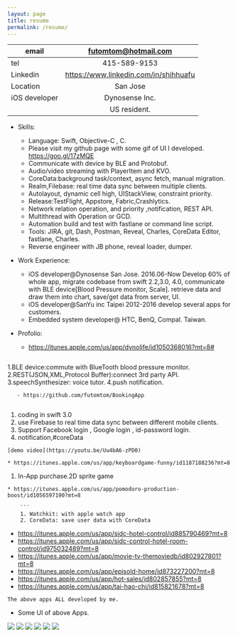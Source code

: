 ```yaml
---
layout: page
title: resume
permalink: /resume/
---
```


| email      | futomtom@hotmail.com |
|-----------|:------------:|
| tel | 415-589-9153  |
| Linkedin | https://www.linkedin.com/in/shihhuafu  |
| Location | San Jose  |
| iOS developer | Dynosense Inc. |
|  |US resident. |

 

* Skills: 
    * Language: Swift, Objective-C , C.
    * Please visit my github page with some gif of UI I developed.  https://goo.gl/17zMQE    
	* Communicate with device by BLE and Protobuf.  
	* Audio/video streaming with PlayerItem and KVO. 
	* CoreData:background task/context, async fetch, manual migration.
	* Realm,Filebase: real time data sync between multiple clients.
	* Autolayout, dynamic cell high, UIStackView, constraint priority.     
	* Release:TestFlight, Appstore, Fabric,Crashlytics. 
	* Network relation operation, and priority ,notification, REST API. 
	* Multithread with Operation or GCD. 
	* Automation build and test with fastlane or command line script. 
	* Tools: JIRA, git, Dash, Postman, Reveal, Charles, CoreData Editor, fastlane, Charles. 
	* Reverse engineer with JB phone, reveal loader, dumper. 

* Work Experience:
   * iOS developer@Dynosense San Jose.  2016.06-Now 
     Develop 60% of whole app, migrate codebase from swift 2.2,3.0, 4.0, communicate with BLE device[Blood Pressure monitor, Scale].
     retrieve data and draw them into chart, save/get data from server, UI.  
   * iOS developer@SanYu inc Taipei 2012-2016 develop several apps for customers.  
   * Embedded system developer@ HTC, BenQ, Compal. Taiwan. 

* Profolio:  
   - https://itunes.apple.com/us/app/dynolife/id1050368016?mt=8#
   ```
1.BLE device:commute with BlueTooth blood pressure monitor.    
2.REST(JSON,XML,Protocol Buffer):connect 3rd party API. 
3.speechSynthesizer: voice tutor. 
4.push notification. 
```
   - https://github.com/futomtom/BookingApp
  
   ```
 1. coding in swift 3.0 
 2. use Firebase to real time data sync between different mobile clients.  
 3. Support Facebook login , Google login , id-password login.
 4.  notification,#coreData 
 ```
 [demo video](https://youtu.be/Uu4bA6-zPD0)

 * https://itunes.apple.com/us/app/keyboardgame-funny/id1187188236?mt=8
```
   1. In-App purchase.2D sprite game  
 ```
 * https://itunes.apple.com/us/app/pomodoro-production-boost/id1056597190?mt=8
 
     ```
     1. Watchkit: with apple watch app
     2. CoreData: save user data with CoreData
```
  - https://itunes.apple.com/us/app/sidc-hotel-control/id885790469?mt=8
  - https://itunes.apple.com/us/app/sidc-control-hotel-room-control/id975032489?mt=8
  - https://itunes.apple.com/us/app/movie-tv-themoviedb/id802927801?mt=8
  - https://itunes.apple.com/us/app/episold-home/id873227200?mt=8
  - https://itunes.apple.com/us/app/hot-sales/id802857855?mt=8
  - https://itunes.apple.com/us/app/tai-hao-chi/id815821678?mt=8
   ```
   The above apps ALL developed by me. 
   ```

* Some UI of above Apps. 

![](https://github.com/futomtom/profile/raw/master/ui1.gif)
![](https://github.com/futomtom/profile/raw/master/ui2.gif)
![](https://github.com/futomtom/profile/raw/master/ui3.gif)
![](https://github.com/futomtom/profile/raw/master/ui4.gif)
![](https://github.com/futomtom/profile/raw/master/ui5.gif)
![](https://github.com/futomtom/profile/raw/master/demo.gif)


 
